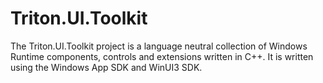 # Triton.UI.Toolkit
The Triton.UI.Toolkit project is a language neutral collection of Windows Runtime components, controls and extensions written in C++.
It is written using the Windows App SDK and WinUI3 SDK.